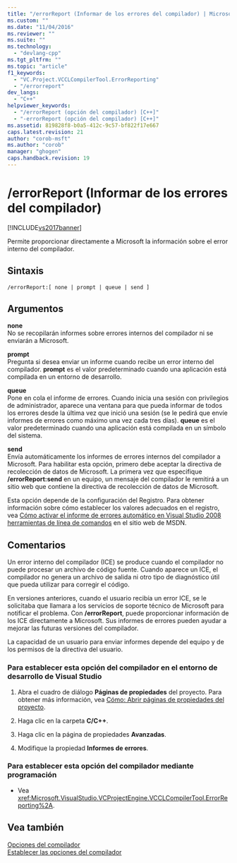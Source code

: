 ```yaml
---
title: "/errorReport (Informar de los errores del compilador) | Microsoft Docs"
ms.custom: ""
ms.date: "11/04/2016"
ms.reviewer: ""
ms.suite: ""
ms.technology: 
  - "devlang-cpp"
ms.tgt_pltfrm: ""
ms.topic: "article"
f1_keywords: 
  - "VC.Project.VCCLCompilerTool.ErrorReporting"
  - "/errorreport"
dev_langs: 
  - "C++"
helpviewer_keywords: 
  - "/errorReport (opción del compilador) [C++]"
  - "-errorReport (opción del compilador) [C++]"
ms.assetid: 819828f8-b0a5-412c-9c57-bf822f17e667
caps.latest.revision: 21
author: "corob-msft"
ms.author: "corob"
manager: "ghogen"
caps.handback.revision: 19
---
```

# /errorReport (Informar de los errores del compilador)
[!INCLUDE[vs2017banner](../../assembler/inline/includes/vs2017banner.md)]

Permite proporcionar directamente a Microsoft la información sobre el error interno del compilador.  
  
## Sintaxis  
  
```  
/errorReport:[ none | prompt | queue | send ]  
```  
  
## Argumentos  
 **none**  
 No se recopilarán informes sobre errores internos del compilador ni se enviarán a Microsoft.  
  
 **prompt**  
 Pregunta si desea enviar un informe cuando recibe un error interno del compilador.  **prompt** es el valor predeterminado cuando una aplicación está compilada en un entorno de desarrollo.  
  
 **queue**  
 Pone en cola el informe de errores.  Cuando inicia una sesión con privilegios de administrador, aparece una ventana para que pueda informar de todos los errores desde la última vez que inició una sesión \(se le pedirá que envíe informes de errores como máximo una vez cada tres días\).  **queue** es el valor predeterminado cuando una aplicación está compilada en un símbolo del sistema.  
  
 **send**  
 Envía automáticamente los informes de errores internos del compilador a Microsoft.  Para habilitar esta opción, primero debe aceptar la directiva de recolección de datos de Microsoft.  La primera vez que especifique **\/errorReport:send** en un equipo, un mensaje del compilador le remitirá a un sitio web que contiene la directiva de recolección de datos de Microsoft.  
  
 Esta opción depende de la configuración del Registro.  Para obtener información sobre cómo establecer los valores adecuados en el registro, vea [Cómo activar el informe de errores automático en Visual Studio 2008 herramientas de línea de comandos](http://go.microsoft.com/fwlink/?LinkID=184695) en el sitio web de MSDN.  
  
## Comentarios  
 Un error interno del compilador \(ICE\) se produce cuando el compilador no puede procesar un archivo de código fuente.  Cuando aparece un ICE, el compilador no genera un archivo de salida ni otro tipo de diagnóstico útil que pueda utilizar para corregir el código.  
  
 En versiones anteriores, cuando el usuario recibía un error ICE, se le solicitaba que llamara a los servicios de soporte técnico de Microsoft para notificar el problema.  Con **\/errorReport**, puede proporcionar información de los ICE directamente a Microsoft.  Sus informes de errores pueden ayudar a mejorar las futuras versiones del compilador.  
  
 La capacidad de un usuario para enviar informes depende del equipo y de los permisos de la directiva del usuario.  
  
### Para establecer esta opción del compilador en el entorno de desarrollo de Visual Studio  
  
1.  Abra el cuadro de diálogo **Páginas de propiedades** del proyecto.  Para obtener más información, vea [Cómo: Abrir páginas de propiedades del proyecto](../../misc/how-to-open-project-property-pages.md).  
  
2.  Haga clic en la carpeta **C\/C\+\+**.  
  
3.  Haga clic en la página de propiedades **Avanzadas**.  
  
4.  Modifique la propiedad **Informes de errores**.  
  
### Para establecer esta opción del compilador mediante programación  
  
-   Vea <xref:Microsoft.VisualStudio.VCProjectEngine.VCCLCompilerTool.ErrorReporting%2A>.  
  
## Vea también  
 [Opciones del compilador](../../build/reference/compiler-options.md)   
 [Establecer las opciones del compilador](../../build/reference/setting-compiler-options.md)